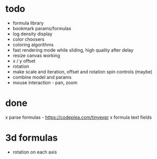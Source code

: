 # todo

- formula library
- bookmark params/formulas
- log density display
- color choosers
- coloring algorithms
- fast rendering mode while sliding, high quality after delay
- resize canvas working
- x / y offset
- rotation
- make scale and iteration, offset and rotation spin controls (maybe)
- combine model and params
- mouse interaction - pan, zoom

# done

x parse formulas - https://codeplea.com/tinyexpr
x formula text fields


# 3d formulas

- rotation on each axis
